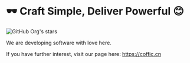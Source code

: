# 🕶️ Craft Simple, Deliver Powerful 😊

![GitHub Org's stars](https://img.shields.io/github/stars/cofficlab)

We are developing software with love here.  

If you have further interest, visit our page here: <https://coffic.cn>
